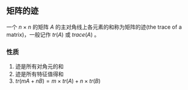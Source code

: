 ## 矩阵的迹
一个 $n \times n$ 的矩阵 $A$ 的主对角线上各元素的和称为矩阵的迹(the trace of a matrix)，一般记作 $tr(A)$ 或 $trace(A)$ 。

### 性质
1. 迹是所有对角元的和
2. 迹是所有特征值得和  
3. $tr(mA+nB) = m \times tr(A)+n \times tr(B)$
